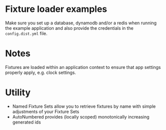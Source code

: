 # Fixture loader examples
Make sure you set up a database, dynamodb and/or a redis when running the example application and also provide the credentials in the `config.dist.yml` file.

# Notes
Fixtures are loaded within an application context to ensure that app settings properly apply, e.g. clock settings.

# Utility
* Named Fixture Sets allow you to retrieve fixtures by name with simple adjustments of your Fixture Sets
* AutoNumbered provides (locally scoped) monotonically increasing generated ids
